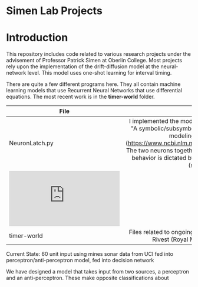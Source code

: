 # Simen Lab Projects

# Introduction
This repository includes code related to various research projects under the advisement of Professor Patrick Simen at Oberlin College. 
Most projects rely upon the implementation of the drift-diffusion model at the neural-network level. This model uses one-shot learning for interval timing.

There are quite a few different programs here. They all contain machine learning models that use Recurrent Neural Networks that use differential equations. The most recent work is in the **timer-world** folder.

| File  | Description |
| ------------- |:-------------:|
| NeuronLatch.py      | I implemented the model shown on page 726 of the paper "A symbolic/subsymbolic interface protocol for cognitive modeling" by Simen and Polk (https://www.ncbi.nlm.nih.gov/pmc/articles/PMC2919065/). The two neurons together behave as a threshold latch. Their behavior is dictated by equation (28) in the above paper (shown below):
![equation](http://www.sciweavers.org/tex2img.php?eq=%5Ctau%20%2A%20dV%20%3D%20%28-V%20%2B%20I%29%20dt%20%2B%20%20%5CSigma%5En_%7Bj%3D1%7D%20w_%7Bi%2Cj%7DcdW_j&bc=White&fc=Black&im=jpg&fs=12&ff=arev&edit=0)     |
| timer-world      | Files related to ongoing research with Simen (Oberlin) and Rivest (Royal Military College of Canada).     |





Current State: 60 unit input using mines sonar data from UCI fed into perceptron/anti-perceptron model, fed into decision network 

We have designed a model that takes input from two sources, a perceptron and an anti-perceptron. These make opposite classifications about  
